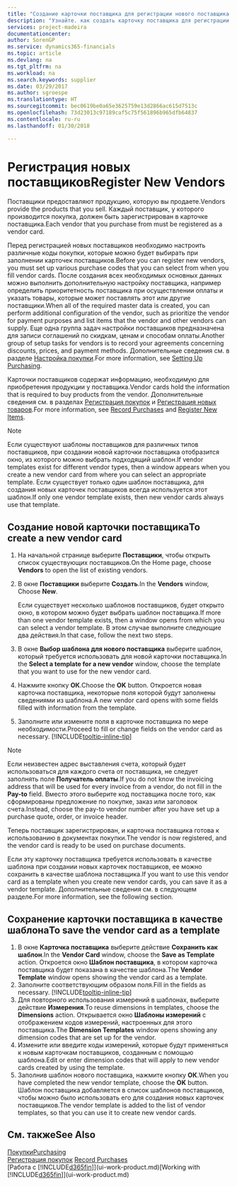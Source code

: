 ```yaml
---
title: "Создание карточки поставщика для регистрации нового поставщика | Документы Майкрософт"
description: "Узнайте. как создать карточку поставщика для регистрации нового поставщика."
services: project-madeira
documentationcenter: 
author: SorenGP
ms.service: dynamics365-financials
ms.topic: article
ms.devlang: na
ms.tgt_pltfrm: na
ms.workload: na
ms.search.keywords: supplier
ms.date: 03/29/2017
ms.author: sgroespe
ms.translationtype: HT
ms.sourcegitcommit: bec0619be0a65e3625759e13d2866ac615d7513c
ms.openlocfilehash: 73d23013c97189caf5c75f561896b965dfb64837
ms.contentlocale: ru-ru
ms.lasthandoff: 01/30/2018

---
```

# <a name="register-new-vendors"></a><span data-ttu-id="7fd93-103">Регистрация новых поставщиков</span><span class="sxs-lookup"><span data-stu-id="7fd93-103">Register New Vendors</span></span>
<span data-ttu-id="7fd93-104">Поставщики предоставляют продукцию, которую вы продаете.</span><span class="sxs-lookup"><span data-stu-id="7fd93-104">Vendors provide the products that you sell.</span></span> <span data-ttu-id="7fd93-105">Каждый поставщик, у которого производится покупка, должен быть зарегистрирован в карточке поставщика.</span><span class="sxs-lookup"><span data-stu-id="7fd93-105">Each vendor that you purchase from must be registered as a vendor card.</span></span>

<span data-ttu-id="7fd93-106">Перед регистрацией новых поставщиков необходимо настроить различные коды покупки, которые можно будет выбирать при заполнении карточек поставщиков.</span><span class="sxs-lookup"><span data-stu-id="7fd93-106">Before you can register new vendors, you must set up various purchase codes that you can select from when you fill vendor cards.</span></span> <span data-ttu-id="7fd93-107">После создания всех необходимых основных данных можно выполнить дополнительную настройку поставщика, например определить приоритетность поставщика при осуществлении оплаты и указать товары, которые может поставлять этот или другие поставщики.</span><span class="sxs-lookup"><span data-stu-id="7fd93-107">When all of the required master data is created, you can perform additional configuration of the vendor, such as prioritize the vendor for payment purposes and list items that the vendor and other vendors can supply.</span></span> <span data-ttu-id="7fd93-108">Еще одна группа задач настройки поставщиков предназначена для записи соглашений по скидкам, ценам и способам оплаты.</span><span class="sxs-lookup"><span data-stu-id="7fd93-108">Another group of setup tasks for vendors is to record your agreements concerning discounts, prices, and payment methods.</span></span> <span data-ttu-id="7fd93-109">Дополнительные сведения см. в разделе [Настройка покупки](purchasing-setup-purchasing.md).</span><span class="sxs-lookup"><span data-stu-id="7fd93-109">For more information, see [Setting Up Purchasing](purchasing-setup-purchasing.md).</span></span>

<span data-ttu-id="7fd93-110">Карточки поставщиков содержат информацию, необходимую для приобретения продукции у поставщика.</span><span class="sxs-lookup"><span data-stu-id="7fd93-110">Vendor cards hold the information that is required to buy products from the vendor.</span></span> <span data-ttu-id="7fd93-111">Дополнительные сведения см. в разделах [Регистрация покупок](purchasing-how-record-purchases.md) и [Регистрация новых товаров](inventory-how-register-new-items.md).</span><span class="sxs-lookup"><span data-stu-id="7fd93-111">For more information, see [Record Purchases](purchasing-how-record-purchases.md) and [Register New Items](inventory-how-register-new-items.md).</span></span>

> [!NOTE]  
>   <span data-ttu-id="7fd93-112">Если существуют шаблоны поставщиков для различных типов поставщиков, при создании новой карточки поставщика отобразится окно, из которого можно выбрать подходящий шаблон.</span><span class="sxs-lookup"><span data-stu-id="7fd93-112">If vendor templates exist for different vendor types, then a window appears when you create a new vendor card from where you can select an appropriate template.</span></span> <span data-ttu-id="7fd93-113">Если существует только один шаблон поставщика, для создания новых карточек поставщиков всегда используется этот шаблон.</span><span class="sxs-lookup"><span data-stu-id="7fd93-113">If only one vendor template exists, then new vendor cards always use that template.</span></span>

## <a name="to-create-a-new-vendor-card"></a><span data-ttu-id="7fd93-114">Создание новой карточки поставщика</span><span class="sxs-lookup"><span data-stu-id="7fd93-114">To create a new vendor card</span></span>
1. <span data-ttu-id="7fd93-115">На начальной странице выберите **Поставщики**, чтобы открыть список существующих поставщиков.</span><span class="sxs-lookup"><span data-stu-id="7fd93-115">On the Home page, choose **Vendors** to open the list of existing vendors.</span></span>  
2. <span data-ttu-id="7fd93-116">В окне **Поставщики** выберите **Создать**.</span><span class="sxs-lookup"><span data-stu-id="7fd93-116">In the **Vendors** window, Choose **New**.</span></span>

    <span data-ttu-id="7fd93-117">Если существует несколько шаблонов поставщиков, будет открыто окно, в котором можно будет выбрать шаблон поставщика.</span><span class="sxs-lookup"><span data-stu-id="7fd93-117">If more than one vendor template exists, then a window opens from which you can select a vendor template.</span></span> <span data-ttu-id="7fd93-118">В этом случае выполните следующие два действия.</span><span class="sxs-lookup"><span data-stu-id="7fd93-118">In that case, follow the next two steps.</span></span>
3. <span data-ttu-id="7fd93-119">В окне **Выбор шаблона для нового поставщика** выберите шаблон, который требуется использовать для новой карточки поставщика.</span><span class="sxs-lookup"><span data-stu-id="7fd93-119">In the **Select a template for a new vendor** window, choose the template that you want to use for the new vendor card.</span></span>
4. <span data-ttu-id="7fd93-120">Нажмите кнопку **ОК**.</span><span class="sxs-lookup"><span data-stu-id="7fd93-120">Choose the **OK** button.</span></span> <span data-ttu-id="7fd93-121">Откроется новая карточка поставщика, некоторые поля которой будут заполнены сведениями из шаблона.</span><span class="sxs-lookup"><span data-stu-id="7fd93-121">A new vendor card opens with some fields filled with information from the template.</span></span>
5. <span data-ttu-id="7fd93-122">Заполните или измените поля в карточке поставщика по мере необходимости.</span><span class="sxs-lookup"><span data-stu-id="7fd93-122">Proceed to fill or change fields on the vendor card as necessary.</span></span> [!INCLUDE[tooltip-inline-tip](includes/tooltip-inline-tip_md.md)]

> [!NOTE]  
>   <span data-ttu-id="7fd93-123">Если неизвестен адрес выставления счета, который будет использоваться для каждого счета от поставщика, не следует заполнять поле **Получатель оплаты**.</span><span class="sxs-lookup"><span data-stu-id="7fd93-123">If you do not know the invoicing address that will be used for every invoice from a vendor, do not fill in the **Pay-to** field.</span></span> <span data-ttu-id="7fd93-124">Вместо этого выберите код поставщика после того, как сформированы предложение по покупке, заказ или заголовок счета.</span><span class="sxs-lookup"><span data-stu-id="7fd93-124">Instead, choose the pay-to vendor number after you have set up a purchase quote, order, or invoice header.</span></span>

<span data-ttu-id="7fd93-125">Теперь поставщик зарегистрирован, и карточка поставщика готова к использованию в документах покупки.</span><span class="sxs-lookup"><span data-stu-id="7fd93-125">The vendor is now registered, and the vendor card is ready to be used on purchase documents.</span></span>

<span data-ttu-id="7fd93-126">Если эту карточку поставщика требуется использовать в качестве шаблона при создании новых карточек поставщиков, ее можно сохранить в качестве шаблона поставщика.</span><span class="sxs-lookup"><span data-stu-id="7fd93-126">If you want to use this vendor card as a template when you create new vendor cards, you can save it as a vendor template.</span></span> <span data-ttu-id="7fd93-127">Дополнительные сведения см. в следующем разделе.</span><span class="sxs-lookup"><span data-stu-id="7fd93-127">For more information, see the following section.</span></span>

## <a name="to-save-the-vendor-card-as-a-template"></a><span data-ttu-id="7fd93-128">Сохранение карточки поставщика в качестве шаблона</span><span class="sxs-lookup"><span data-stu-id="7fd93-128">To save the vendor card as a template</span></span>
1. <span data-ttu-id="7fd93-129">В окне **Карточка поставщика** выберите действие **Сохранить как шаблон**.</span><span class="sxs-lookup"><span data-stu-id="7fd93-129">In the **Vendor Card** window, choose the **Save as Template** action.</span></span> <span data-ttu-id="7fd93-130">Откроется окно **Шаблон поставщика**, в котором карточка поставщика будет показана в качестве шаблона.</span><span class="sxs-lookup"><span data-stu-id="7fd93-130">The **Vendor Template** window opens showing the vendor card as a template.</span></span>
2. <span data-ttu-id="7fd93-131">Заполните соответствующим образом поля.</span><span class="sxs-lookup"><span data-stu-id="7fd93-131">Fill in the fields as necessary.</span></span> [!INCLUDE[tooltip-inline-tip](includes/tooltip-inline-tip_md.md)]
3. <span data-ttu-id="7fd93-132">Для повторного использования измерений в шаблонах, выберите действие **Измерения**.</span><span class="sxs-lookup"><span data-stu-id="7fd93-132">To reuse dimensions in templates, choose the **Dimensions** action.</span></span> <span data-ttu-id="7fd93-133">Открывается окно **Шаблоны измерений** с отображением кодов измерений, настроенных для этого поставщика.</span><span class="sxs-lookup"><span data-stu-id="7fd93-133">The **Dimension Templates** window opens showing any dimension codes that are set up for the vendor.</span></span>
4. <span data-ttu-id="7fd93-134">Измените или введите коды измерений, которые будут применяться к новым карточкам поставщиков, созданным с помощью шаблона.</span><span class="sxs-lookup"><span data-stu-id="7fd93-134">Edit or enter dimension codes that will apply to new vendor cards created by using the template.</span></span>
5. <span data-ttu-id="7fd93-135">Заполнив шаблон нового поставщика, нажмите кнопку **ОК**.</span><span class="sxs-lookup"><span data-stu-id="7fd93-135">When you have completed the new vendor template, choose the **OK** button.</span></span>  
   <span data-ttu-id="7fd93-136">Шаблон поставщика добавляется в список шаблонов поставщиков, чтобы можно было использовать его для создания новых карточек поставщиков.</span><span class="sxs-lookup"><span data-stu-id="7fd93-136">The vendor template is added to the list of vendor templates, so that you can use it to create new vendor cards.</span></span>

## <a name="see-also"></a><span data-ttu-id="7fd93-137">См. также</span><span class="sxs-lookup"><span data-stu-id="7fd93-137">See Also</span></span>
[<span data-ttu-id="7fd93-138">Покупки</span><span class="sxs-lookup"><span data-stu-id="7fd93-138">Purchasing</span></span>](purchasing-manage-purchasing.md)  
<span data-ttu-id="7fd93-139">[Регистрация покупок](purchasing-how-record-purchases.md) </span><span class="sxs-lookup"><span data-stu-id="7fd93-139">[Record Purchases](purchasing-how-record-purchases.md) </span></span>  
<span data-ttu-id="7fd93-140">[Работа с [!INCLUDE[d365fin](includes/d365fin_md.md)]](ui-work-product.md)</span><span class="sxs-lookup"><span data-stu-id="7fd93-140">[Working with [!INCLUDE[d365fin](includes/d365fin_md.md)]](ui-work-product.md)</span></span>  

